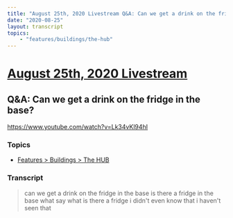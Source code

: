```yaml
---
title: "August 25th, 2020 Livestream Q&A: Can we get a drink on the fridge in the base?"
date: "2020-08-25"
layout: transcript
topics:
    - "features/buildings/the-hub"
---
```

# [August 25th, 2020 Livestream](../2020-08-25.md)
## Q&A: Can we get a drink on the fridge in the base?
https://www.youtube.com/watch?v=Lk34vKl94hI

### Topics
* [Features > Buildings > The HUB](../topics/features/buildings/the-hub.md)

### Transcript

> can we get a drink on the fridge in the base is there a fridge in the base what say what is there a fridge i didn't even know that i haven't seen that

